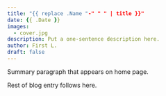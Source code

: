 ```yaml
---
title: "{{ replace .Name "-" " " | title }}"
date: {{ .Date }}
images:
  - cover.jpg
description: Put a one-sentence description here.
author: First L.
draft: false
---
```


Summary paragraph that appears on home page.

<!--more-->

Rest of blog entry follows here.
